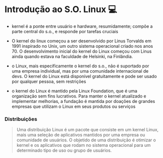 # Introdução ao S.O. Linux :computer:

* kernel é a ponte entre usuário e hardware, resumidamente; compõe a parte central do s.o., e responde por tarefas cruciais

* O kernel do linux começou a ser desenvolvido por Linus Torvalds em 1991 inspirado no Unix, um outro sistema operacional criado nos anos 70. O desenvolvimento inicial do kernel do Linux começou com Linus ainda quando estava na faculdade de Helsinki, na Finlândia.

* o Linux, mais especificamente o kernel do s.o., não é suportado por uma empresa individual, mas por uma comunidade internacional de devs. O kernel do Linux está disponível gratuitamente e pode ser usado por qualquer pessoa, sem restrições

* o kernel do Linux é mantido pela Linux Foundation, que é uma organização sem fins lucrativos. Para manter o kernel atualizado e implementar melhorias, a fundação é mantida por doações de grandes empresas que utilizam o Linux em seus produtos ou serviços

### Distribuições

> Uma distribuição Linux é um pacote que consiste em um kernel Linux, mais uma seleção de aplicativos mantidos por uma empresa ou comunidade de usuários. O objetido de uma distribuição é otimizar o kernel e os aplicativos que rodam no sistema operacional para um determinado tipo de uso ou grupo de usuários.




